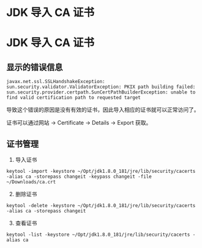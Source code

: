 # JDK 导入 CA 证书


# JDK 导入 CA 证书

## 显示的错误信息

```text
javax.net.ssl.SSLHandshakeException: sun.security.validator.ValidatorException: PKIX path building failed: sun.security.provider.certpath.SunCertPathBuilderException: unable to find valid certification path to requested target
```

导致这个错误的原因是没有有效的证书，因此导入相应的证书就可以正常访问了。

证书可以通过网站 -> Certificate -> Details -> Export 获取。

## 证书管理

1. 导入证书

```shell
keytool -import -keystore ~/Opt/jdk1.8.0_181/jre/lib/security/cacerts -alias ca -storepass changeit -keypass changeit -file ~/Downloads/ca.crt
```

2. 删除证书

```shell
keytool -delete -keystore ~/Opt/jdk1.8.0_181/jre/lib/security/cacerts -alias ca -storepass changeit
```

3. 查看证书

```shell
keytool -list -keystore ~/Opt/jdk1.8.0_181/jre/lib/security/cacerts -alias ca
```


